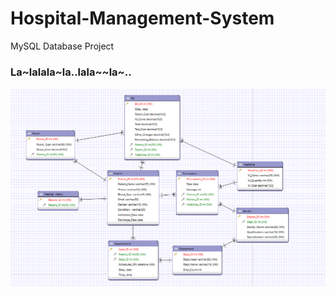 # Hospital-Management-System
MySQL Database Project

### La~lalala~la..lala~~la~..

<img
src="HMS\src\images\HMS.png"
  alt="Alt text"
  title="Optional title"
  style="display: inline-block; margin: 0 auto; max-width: 900px max-height: 900px">
